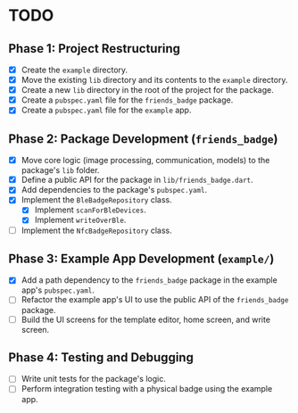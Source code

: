 # TODO

## Phase 1: Project Restructuring

- [x] Create the `example` directory.
- [x] Move the existing `lib` directory and its contents to the `example` directory.
- [x] Create a new `lib` directory in the root of the project for the package.
- [x] Create a `pubspec.yaml` file for the `friends_badge` package.
- [x] Create a `pubspec.yaml` file for the `example` app.

## Phase 2: Package Development (`friends_badge`)

- [x] Move core logic (image processing, communication, models) to the package's `lib` folder.
- [x] Define a public API for the package in `lib/friends_badge.dart`.
- [x] Add dependencies to the package's `pubspec.yaml`.
- [x] Implement the `BleBadgeRepository` class.
  - [x] Implement `scanForBleDevices`.
  - [x] Implement `writeOverBle`.
- [ ] Implement the `NfcBadgeRepository` class.

## Phase 3: Example App Development (`example/`)

- [x] Add a path dependency to the `friends_badge` package in the example app's `pubspec.yaml`.
- [ ] Refactor the example app's UI to use the public API of the `friends_badge` package.
- [ ] Build the UI screens for the template editor, home screen, and write screen.

## Phase 4: Testing and Debugging

- [ ] Write unit tests for the package's logic.
- [ ] Perform integration testing with a physical badge using the example app.
